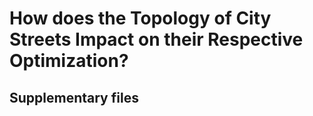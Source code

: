 # How does the Topology of City Streets Impact on their Respective Optimization?
## Supplementary files

